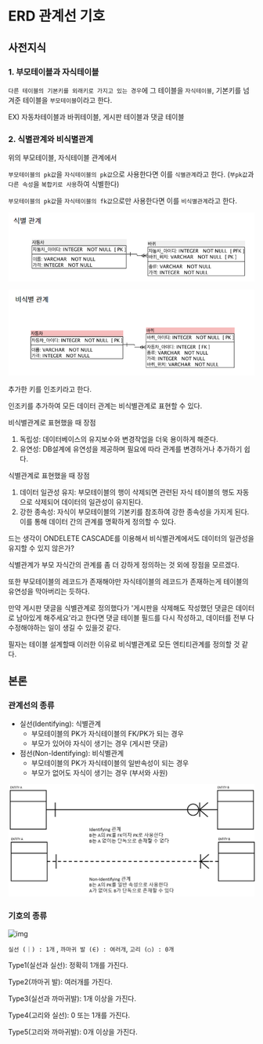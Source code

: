 # ERD 관계선 기호

## 사전지식

### 1. 부모테이블과 자식테이블

`다른 테이블의 기본키를 외래키로 가지고 있는 경우`에 그 테이블을 `자식테이블`, 기본키를 넘겨준 테이블을 `부모테이블`이라고 한다.

EX) 자동차테이블과 바퀴테이블, 게시판 테이블과 댓글 테이블



### 2. 식별관계와 비식별관계

위의 부모테이블, 자식테이블 관계에서

`부모테이블의 pk값`을 `자식테이블의 pk값`으로 사용한다면 이를 `식별관계`라고 한다.
(`부pk값`과 `다른 속성`을 `복합키로 사용`하여 식별한다)

`부모테이블의 pk값`을 `자식테이블의 fk값`으로만 사용한다면 이를 `비식별관계`라고 한다.



![image-20230718000451767](img/image-20230718000451767.png)

![image-20230718000503238](img/image-20230718000503238.png)

추가한 키를 인조키라고 한다.

인조키를 추가하여 모든 데이터 관계는 비식별관계로 표현할 수 있다.



비식별관계로 표현했을 때 장점

1. 독립성: 데이터베이스의 유지보수와 변경작업을 더욱 용이하게 해준다.
2. 유연성: DB설계에 유연성을 제공하며 필요에 따라 관계를 변경하거나 추가하기 쉽다.



식별관계로 표현했을 때 장점

1. 데이터 일관성 유지: 부모테이블의 행이 삭제되면 관련된 자식 테이블의 행도 자동으로 삭제되어 데이터의 일관성이 유지된다.
2. 강한 종속성: 자식이 부모테이블의 기본키를 참조하여 강한 종속성을 가지게 된다.
   이를 통해 데이터 간의 관계를 명확하게 정의할 수 있다.



드는 생각이 ONDELETE CASCADE를 이용해서 비식별관계에서도 데이터의 일관성을 유지할 수 있지 않은가?

식별관계가 부모 자식간의 관계를 좀 더 강하게 정의하는 것 외에 장점을 모르겠다.

또한 부모테이블의 레코드가 존재해야만 자식테이블의 레코드가 존재하는게 테이블의 유연성을 막아버리는 듯하다. 

만약 게시판 댓글을 식별관계로 정의했다가 '게시판을 삭제해도 작성했던 댓글은 데이터로 남아있게 해주세요'라고 한다면 댓글 테이블 필드를 다시 작성하고, 데이터를 전부 다 수정해야하는 일이 생길 수 있을것 같다.

필자는 테이블 설계할때 이러한 이유로 비식별관계로 모든 엔티티관계를 정의할 것 같다.



## 본론

### 관계선의 종류

- 실선(Identifying): 식별관계
  - 부모테이블의 PK가 자식테이블의 FK/PK가 되는 경우
  - 부모가 있어야 자식이 생기는 경우 (게시판 댓글)
- 점선(Non-Identifying): 비식별관계
  - 부모테이블의 PK가 자식테이블의 일반속성이 되는 경우
  - 부모가 없어도 자식이 생기는 경우 (부서와 사원)

![데이터 모델링 - I/E 표기법 | 개발 일지](img/ie_relation2.png)



### 기호의 종류

![img](img/img.png)

`실선 (｜) : 1개` , `까마귀 발 (∈) : 여러개`, `고리 (○) : 0개` 

Type1(실선과 실선): 정확히 1개를 가진다.

Type2(까마귀 발): 여러개를 가진다.

Type3(실선과 까마귀발): 1개 이상을 가진다.

Type4(고리와 실선): 0 또는 1개를 가진다.

Type5(고리와 까마귀발): 0개 이상을 가진다.



